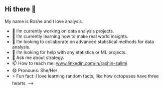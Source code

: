 ## Hi there 👋

My name is Roshe and I love analysis.

- 🔭 I’m currently working on data analysis projects. 
- 🌱 I’m currently learning how to make real world insights.
- 👯 I’m looking to collaborate on advanced statistical methods for data analysis.
- 🤔 I’m looking for help with any statistics or ML projects.
- 💬 Ask me about strategy.
- 📫 How to reach me: www.linkedin.com/in/rashin-salimi
- 😄 Pronouns: She/Her
- ⚡ Fun fact: I love learning random facts, like how octopuses have three hearts.
-->
